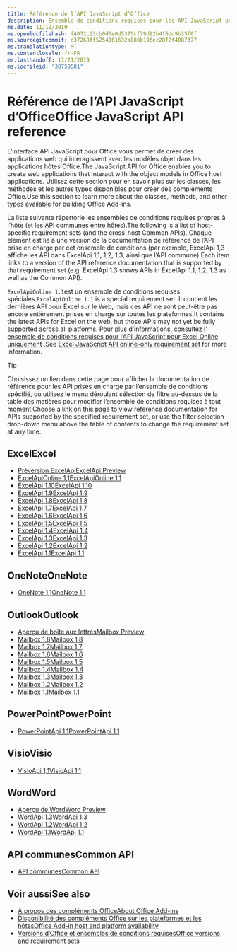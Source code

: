 ```yaml
---
title: Référence de l’API JavaScript d’Office
description: Ensemble de conditions requises pour les API JavaScript pour Office par hôte
ms.date: 11/19/2019
ms.openlocfilehash: f4072c23cb0d6e0d5375cf79d92b4f6dd9b35f0f
ms.sourcegitcommit: d37268ff5254061632a886b196ec28f2f4087377
ms.translationtype: MT
ms.contentlocale: fr-FR
ms.lasthandoff: 11/21/2019
ms.locfileid: "38758581"
---
```

# <a name="office-javascript-api-reference"></a><span data-ttu-id="8b025-103">Référence de l’API JavaScript d’Office</span><span class="sxs-lookup"><span data-stu-id="8b025-103">Office JavaScript API reference</span></span>

<span data-ttu-id="8b025-104">L’interface API JavaScript pour Office vous permet de créer des applications web qui interagissent avec les modèles objet dans les applications hôtes Office.</span><span class="sxs-lookup"><span data-stu-id="8b025-104">The JavaScript API for Office enables you to create web applications that interact with the object models in Office host applications.</span></span> <span data-ttu-id="8b025-105">Utilisez cette section pour en savoir plus sur les classes, les méthodes et les autres types disponibles pour créer des compléments Office.</span><span class="sxs-lookup"><span data-stu-id="8b025-105">Use this section to learn more about the classes, methods, and other types available for building Office Add-ins.</span></span>

<span data-ttu-id="8b025-106">La liste suivante répertorie les ensembles de conditions requises propres à l’hôte (et les API communes entre hôtes).</span><span class="sxs-lookup"><span data-stu-id="8b025-106">The following is a list of host-specific requirement sets (and the cross-host Common APIs).</span></span> <span data-ttu-id="8b025-107">Chaque élément est lié à une version de la documentation de référence de l’API prise en charge par cet ensemble de conditions (par exemple, ExcelApi 1,3 affiche les API dans ExcelApi 1,1, 1,2, 1,3, ainsi que l’API commune).</span><span class="sxs-lookup"><span data-stu-id="8b025-107">Each item links to a version of the API reference documentation that is supported by that requirement set (e.g. ExcelApi 1.3 shows APIs in ExcelApi 1.1, 1.2, 1.3 as well as the Common API).</span></span>

<span data-ttu-id="8b025-108">`ExcelApiOnline 1.1`est un ensemble de conditions requises spéciales.</span><span class="sxs-lookup"><span data-stu-id="8b025-108">`ExcelApiOnline 1.1` is a special requirement set.</span></span> <span data-ttu-id="8b025-109">Il contient les dernières API pour Excel sur le Web, mais ces API ne sont peut-être pas encore entièrement prises en charge sur toutes les plateformes.</span><span class="sxs-lookup"><span data-stu-id="8b025-109">It contains the latest APIs for Excel on the web, but those APIs may not yet be fully supported across all platforms.</span></span> <span data-ttu-id="8b025-110">Pour plus d’informations, consultez l' [ensemble de conditions requises pour l’API JavaScript pour Excel Online uniquement](/office/dev/add-ins/reference/requirement-sets/excel-api-online-requirement-set) .</span><span class="sxs-lookup"><span data-stu-id="8b025-110">See [Excel JavaScript API online-only requirement set](/office/dev/add-ins/reference/requirement-sets/excel-api-online-requirement-set) for more information.</span></span>

> [!TIP]
> <span data-ttu-id="8b025-111">Choisissez un lien dans cette page pour afficher la documentation de référence pour les API prises en charge par l’ensemble de conditions spécifié, ou utilisez le menu déroulant sélection de filtre au-dessus de la table des matières pour modifier l’ensemble de conditions requises à tout moment.</span><span class="sxs-lookup"><span data-stu-id="8b025-111">Choose a link on this page to view reference documentation for APIs supported by the specified requirement set, or use the filter selection drop-down menu above the table of contents to change the requirement set at any time.</span></span>

## <a name="excel"></a><span data-ttu-id="8b025-112">Excel</span><span class="sxs-lookup"><span data-stu-id="8b025-112">Excel</span></span>

- [<span data-ttu-id="8b025-113">Préversion ExcelApi</span><span class="sxs-lookup"><span data-stu-id="8b025-113">ExcelApi Preview</span></span>](/javascript/api/excel?view=excel-js-preview)
- [<span data-ttu-id="8b025-114">ExcelApiOnline 1,1</span><span class="sxs-lookup"><span data-stu-id="8b025-114">ExcelApiOnline 1.1</span></span>](/javascript/api/excel?view=excel-js-online)
- [<span data-ttu-id="8b025-115">ExcelApi 1.10</span><span class="sxs-lookup"><span data-stu-id="8b025-115">ExcelApi 1.10</span></span>](/javascript/api/excel?view=excel-js-1.10)
- [<span data-ttu-id="8b025-116">ExcelApi 1.9</span><span class="sxs-lookup"><span data-stu-id="8b025-116">ExcelApi 1.9</span></span>](/javascript/api/excel?view=excel-js-1.9)
- [<span data-ttu-id="8b025-117">ExcelApi 1.8</span><span class="sxs-lookup"><span data-stu-id="8b025-117">ExcelApi 1.8</span></span>](/javascript/api/excel?view=excel-js-1.8)
- [<span data-ttu-id="8b025-118">ExcelApi 1.7</span><span class="sxs-lookup"><span data-stu-id="8b025-118">ExcelApi 1.7</span></span>](/javascript/api/excel?view=excel-js-1.7)
- [<span data-ttu-id="8b025-119">ExcelApi 1.6</span><span class="sxs-lookup"><span data-stu-id="8b025-119">ExcelApi 1.6</span></span>](/javascript/api/excel?view=excel-js-1.6)
- [<span data-ttu-id="8b025-120">ExcelApi 1.5</span><span class="sxs-lookup"><span data-stu-id="8b025-120">ExcelApi 1.5</span></span>](/javascript/api/excel?view=excel-js-1.5)
- [<span data-ttu-id="8b025-121">ExcelApi 1.4</span><span class="sxs-lookup"><span data-stu-id="8b025-121">ExcelApi 1.4</span></span>](/javascript/api/excel?view=excel-js-1.4)
- [<span data-ttu-id="8b025-122">ExcelApi 1.3</span><span class="sxs-lookup"><span data-stu-id="8b025-122">ExcelApi 1.3</span></span>](/javascript/api/excel?view=excel-js-1.3)
- [<span data-ttu-id="8b025-123">ExcelApi 1.2</span><span class="sxs-lookup"><span data-stu-id="8b025-123">ExcelApi 1.2</span></span>](/javascript/api/excel?view=excel-js-1.2)
- [<span data-ttu-id="8b025-124">ExcelApi 1.1</span><span class="sxs-lookup"><span data-stu-id="8b025-124">ExcelApi 1.1</span></span>](/javascript/api/excel?view=excel-js-1.1)

## <a name="onenote"></a><span data-ttu-id="8b025-125">OneNote</span><span class="sxs-lookup"><span data-stu-id="8b025-125">OneNote</span></span>

- [<span data-ttu-id="8b025-126">OneNote 1,1</span><span class="sxs-lookup"><span data-stu-id="8b025-126">OneNote 1.1</span></span>](/javascript/api/onenote?view=onenote-js-1.1)

## <a name="outlook"></a><span data-ttu-id="8b025-127">Outlook</span><span class="sxs-lookup"><span data-stu-id="8b025-127">Outlook</span></span>

- [<span data-ttu-id="8b025-128">Aperçu de boîte aux lettres</span><span class="sxs-lookup"><span data-stu-id="8b025-128">Mailbox Preview</span></span>](/javascript/api/outlook?view=outlook-js-preview)
- [<span data-ttu-id="8b025-129">Mailbox 1.8</span><span class="sxs-lookup"><span data-stu-id="8b025-129">Mailbox 1.8</span></span>](/javascript/api/outlook?view=outlook-js-1.8)
- [<span data-ttu-id="8b025-130">Mailbox 1.7</span><span class="sxs-lookup"><span data-stu-id="8b025-130">Mailbox 1.7</span></span>](/javascript/api/outlook?view=outlook-js-1.7)
- [<span data-ttu-id="8b025-131">Mailbox 1.6</span><span class="sxs-lookup"><span data-stu-id="8b025-131">Mailbox 1.6</span></span>](/javascript/api/outlook?view=outlook-js-1.6)
- [<span data-ttu-id="8b025-132">Mailbox 1.5</span><span class="sxs-lookup"><span data-stu-id="8b025-132">Mailbox 1.5</span></span>](/javascript/api/outlook?view=outlook-js-1.5)
- [<span data-ttu-id="8b025-133">Mailbox 1.4</span><span class="sxs-lookup"><span data-stu-id="8b025-133">Mailbox 1.4</span></span>](/javascript/api/outlook?view=outlook-js-1.4)
- [<span data-ttu-id="8b025-134">Mailbox 1.3</span><span class="sxs-lookup"><span data-stu-id="8b025-134">Mailbox 1.3</span></span>](/javascript/api/outlook?view=outlook-js-1.3)
- [<span data-ttu-id="8b025-135">Mailbox 1.2</span><span class="sxs-lookup"><span data-stu-id="8b025-135">Mailbox 1.2</span></span>](/javascript/api/outlook?view=outlook-js-1.2)
- [<span data-ttu-id="8b025-136">Mailbox 1.1</span><span class="sxs-lookup"><span data-stu-id="8b025-136">Mailbox 1.1</span></span>](/javascript/api/outlook?view=outlook-js-1.1)

## <a name="powerpoint"></a><span data-ttu-id="8b025-137">PowerPoint</span><span class="sxs-lookup"><span data-stu-id="8b025-137">PowerPoint</span></span>

- [<span data-ttu-id="8b025-138">PowerPointApi 1.1</span><span class="sxs-lookup"><span data-stu-id="8b025-138">PowerPointApi 1.1</span></span>](/javascript/api/powerpoint?view=powerpoint-js-1.1)

## <a name="visio"></a><span data-ttu-id="8b025-139">Visio</span><span class="sxs-lookup"><span data-stu-id="8b025-139">Visio</span></span>

- [<span data-ttu-id="8b025-140">VisioApi 1,1</span><span class="sxs-lookup"><span data-stu-id="8b025-140">VisioApi 1.1</span></span>](/javascript/api/visio?view=visio-js-1.1)

## <a name="word"></a><span data-ttu-id="8b025-141">Word</span><span class="sxs-lookup"><span data-stu-id="8b025-141">Word</span></span>

- [<span data-ttu-id="8b025-142">Aperçu de Word</span><span class="sxs-lookup"><span data-stu-id="8b025-142">Word Preview</span></span>](/javascript/api/word?view=word-js-preview)
- [<span data-ttu-id="8b025-143">WordApi 1.3</span><span class="sxs-lookup"><span data-stu-id="8b025-143">WordApi 1.3</span></span>](/javascript/api/word?view=word-js-1.3)
- [<span data-ttu-id="8b025-144">WordApi 1.2</span><span class="sxs-lookup"><span data-stu-id="8b025-144">WordApi 1.2</span></span>](/javascript/api/word?view=word-js-1.2)
- [<span data-ttu-id="8b025-145">WordApi 1.1</span><span class="sxs-lookup"><span data-stu-id="8b025-145">WordApi 1.1</span></span>](/javascript/api/word?view=word-js-1.1)

## <a name="common-api"></a><span data-ttu-id="8b025-146">API communes</span><span class="sxs-lookup"><span data-stu-id="8b025-146">Common API</span></span>

- [<span data-ttu-id="8b025-147">API communes</span><span class="sxs-lookup"><span data-stu-id="8b025-147">Common API</span></span>](/javascript/api/office?view=common-js)

## <a name="see-also"></a><span data-ttu-id="8b025-148">Voir aussi</span><span class="sxs-lookup"><span data-stu-id="8b025-148">See also</span></span>

- [<span data-ttu-id="8b025-149">À propos des compléments Office</span><span class="sxs-lookup"><span data-stu-id="8b025-149">About Office Add-ins</span></span>](/office/dev/add-ins/overview)
- [<span data-ttu-id="8b025-150">Disponibilité des compléments Office sur les plateformes et les hôtes</span><span class="sxs-lookup"><span data-stu-id="8b025-150">Office Add-in host and platform availability</span></span>](/office/dev/add-ins/overview/office-add-in-availability)
- [<span data-ttu-id="8b025-151">Versions d’Office et ensembles de conditions requises</span><span class="sxs-lookup"><span data-stu-id="8b025-151">Office versions and requirement sets</span></span>](/office/dev/add-ins/develop/office-versions-and-requirement-sets)
